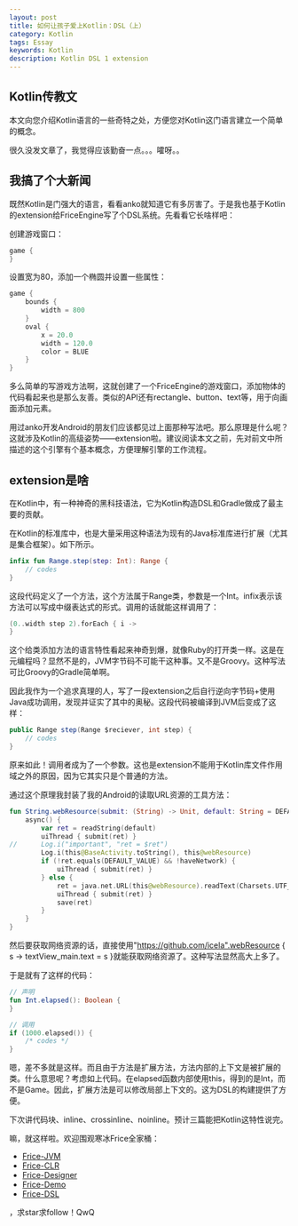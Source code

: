 ```yaml
---
layout: post
title: 如何让孩子爱上Kotlin：DSL（上）
category: Kotlin
tags: Essay
keywords: Kotlin
description: Kotlin DSL 1 extension
---
```


## Kotlin传教文

本文向您介绍Kotlin语言的一些奇特之处，方便您对Kotlin这门语言建立一个简单的概念。

很久没发文章了，我觉得应该勤奋一点。。。嚯呀。。

## 我搞了个大新闻

既然Kotlin是门强大的语言，看看anko就知道它有多厉害了。于是我也基于Kotlin的extension给FriceEngine写了个DSL系统。先看看它长啥样吧：

创建游戏窗口：

```kotlin
game {
}
```

设置宽为80，添加一个椭圆并设置一些属性：

```kotlin
game {
	bounds {
		width = 800
	}
	oval {
		x = 20.0
		width = 120.0
		color = BLUE
	}
}
```

多么简单的写游戏方法啊，这就创建了一个FriceEngine的游戏窗口，添加物体的代码看起来也是那么友善。类似的API还有rectangle、button、text等，用于向画面添加元素。

用过anko开发Android的朋友们应该都见过上面那种写法吧。那么原理是什么呢？这就涉及Kotlin的高级姿势——extension啦。建议阅读本文之前，先对前文中所描述的这个引擎有个基本概念，方便理解引擎的工作流程。

## extension是啥

在Kotlin中，有一种神奇的黑科技语法，它为Kotlin构造DSL和Gradle做成了最主要的贡献。

在Kotlin的标准库中，也是大量采用这种语法为现有的Java标准库进行扩展（尤其是集合框架）。如下所示。

```kotlin
infix fun Range.step(step: Int): Range {
	// codes
}
```

这段代码定义了一个方法，这个方法属于Range类，参数是一个Int。infix表示该方法可以写成中缀表达式的形式。调用的话就能这样调用了：

```kotlin
(0..width step 2).forEach { i ->
}
```

这个给类添加方法的语言特性看起来神奇到爆，就像Ruby的打开类一样。这是在元编程吗？显然不是的，JVM字节码不可能干这种事。又不是Groovy。这种写法可比Groovy的Gradle简单啊。

因此我作为一个追求真理的人，写了一段extension之后自行逆向字节码+使用Java成功调用，发现并证实了其中的奥秘。这段代码被编译到JVM后变成了这样：

```java
public Range step(Range $reciever, int step) {
	// codes
}
```

原来如此！调用者成为了一个参数。这也是extension不能用于Kotlin库文件作用域之外的原因，因为它其实只是个普通的方法。

通过这个原理我封装了我的Android的读取URL资源的工具方法：

```kotlin
fun String.webResource(submit: (String) -> Unit, default: String = DEFAULT_VALUE) {
	async() {
		var ret = readString(default)
		uiThread { submit(ret) }
//		Log.i("important", "ret = $ret")
		Log.i(this@BaseActivity.toString(), this@webResource)
		if (!ret.equals(DEFAULT_VALUE) && !haveNetwork) {
			uiThread { submit(ret) }
		} else {
			ret = java.net.URL(this@webResource).readText(Charsets.UTF_8)
			uiThread { submit(ret) }
			save(ret)
		}
	}
}
```

然后要获取网络资源的话，直接使用"https://github.com/icela".webResource { s -> textView_main.text = s }就能获取网络资源了。这种写法显然高大上多了。

于是就有了这样的代码：

```kotlin
// 声明
fun Int.elapsed(): Boolean {
}

// 调用
if (1000.elapsed()) {
	/* codes */
}
```

嗯，差不多就是这样。而且由于方法是扩展方法，方法内部的上下文是被扩展的类。什么意思呢？考虑如上代码。在elapsed函数内部使用this，得到的是Int，而不是Game。因此，扩展方法是可以修改局部上下文的。这为DSL的构建提供了方便。

下次讲代码块、inline、crossinline、noinline。预计三篇能把Kotlin这特性说完。

嘛，就这样啦。欢迎围观寒冰Frice全家桶：

+ [Frice-JVM](https://github.com/icela/FriceEngine)
+ [Frice-CLR](https://github.com/icela/FriceEngine-CSharp)
+ [Frice-Designer](https://github.com/icela/FriceDesigner)
+ [Frice-Demo](https://github.com/icela/FriceDemo)
+ [Frice-DSL](https://github.com/icela/FriceEngine-DSL)


，求star求follow！QwQ
